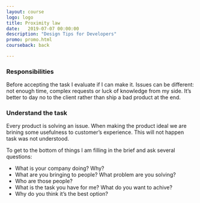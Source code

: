 ```yaml
---
layout: course
logo: logo
title: Proximity law
date:   2019-07-07 00:00:00
description: "Design Tips for Developers"
promo: promo.html
courseback: back

---
```


### **Responsibilities**

Before accepting the task I evaluate if I can make it. Issues can be different: not enough time, complex requests or luck of knowledge from my side. It’s better to day no to the client rather than ship a bad product at the end.

### **Understand the task**

Every product is solving an issue. When making the product ideal we are brining some usefulness to customer’s experience. This will not happen task was not understood.

To get to the bottom of things I am filling in the brief and ask several questions:

- What is your company doing? Why?
- What are you bringing to people? What problem are you solving?
- Who are those people? 
- What is the task you have for me? What do you want to achive?
- Why do you think it’s the best option?